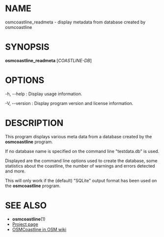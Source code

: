 
# NAME

osmcoastline_readmeta - display metadata from database created by osmcoastline


# SYNOPSIS

**osmcoastline_readmeta** \[*COASTLINE-DB*\]


# OPTIONS

-h, \--help
:   Display usage information.

-V, \--version
:   Display program version and license information.


# DESCRIPTION

This program displays various meta data from a database created by the
**osmcoastline** program.

If no database name is specified on the command line "testdata.db" is used.

Displayed are the command line options used to create the database, some
statistics about the coastline, the number of warnings and errors detected
and more.

This will only work if the (default) "SQLite" output format has been used
on the **osmcoastline** program.


# SEE ALSO

* **osmcoastline**(1)
* [Project page](https://osmcode.org/osmcoastline/)
* [OSMCoastline in OSM wiki](https://wiki.openstreetmap.org/wiki/OSMCoastline)

